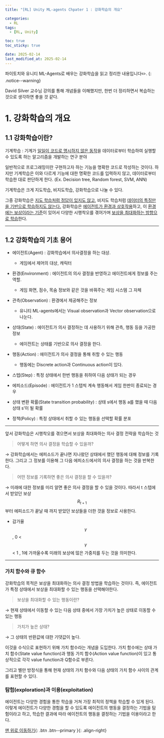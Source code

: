 ```yaml
---
title: "[RL] Unity ML-agents Chpater 1 : 강화학습의 개요"

categories:
  - RL
tags:
  - [RL, Unity]

toc: true
toc_sticky: true

date: 2025-02-14
last_modified_at: 2025-02-14
---
```


파이토치와 유니티 ML-Agents로 배우는 강화학습을 읽고 정리한 내용입니다✏️.
{: .notice--warning}

David Silver 교수님 강의를 통해 개념들을 이해했지만, 한번 더 정리하면서 복습하는 것으로 생각하면 좋을 것 같다.

# 1. 강화학습의 개요

## 1.1 강화학습이란?

기계학습 : 기계가 <u>일일이 코드로 명시하지 않은 동작</u>을 데이터로부터 학습하여 실행할 수 있도록 하는 알고리즘을 개발하는 연구 분야

일반적으로 프로그래밍이란 구현하고자 하는 기능을 명확한 코드로 작성하는 것이다. 하지만 기계학습은 이와 다르게 기능에 대한 명확한 코드를 입력하지 않고, 데이터로부터 학습한 대로 판단하게 한다. (Ex. Decision tree, Random forest, SVM, ANN)

기계학습은 크게 지도학습, 비지도학습, 강화학습으로 나눌 수 있다.

그중 강화학습은 <u>지도 학습처럼 정답이 있지도 않고</u>, 비지도 학습처럼 <u>데이터의 특징만을 기반으로 학습하지도 않는다.</u> 강화학습은 <u>에이전트가 환경과 상호작용</u>하고, 이 <u>환경에는 보상이라는 기준</u>이 있어서 다양한 시행착오를 겪어가며 <u>보상을 최대화하는 방향으로 학습</u>한다.

---

## 1.2 강화학습의 기초 용어

- 에이전트(Agent) : 강화학습에서 의사결정을 하는 대상.
    - 게임에서 제어의 대상, 캐릭터
    
- 환경(Environment) : 에이전트의 의사 결정을 반영하고 에이전트에게 정보를 주는 역할.
    - 게임 화면, 점수, 목숨 정보와 같은 것을 바꿔주는 게임 시스템 그 자체

- 관측(Observation) : 환경에서 제공해주는 정보
    - 유니티 ML-agents에서는 Visual observation과 Vector observation으로 나눈다.

- 상태(State) : 에이전트가 의사 결정하는 데 사용하기 위해 관측, 행동 등을 가공한 정보
    - 에이전트는 상태를 기반으로 의사 결정을 한다.

- 행동(Action) : 에이전트가 의사 결정을 통해 취할 수 있는 행동
    - 행동에는 Discrete action과 Continuous action이 있다.

- 스텝(Step) : 특정 상태에서 한번 행동을 취하여 다음 상태가 되는 경우
- 에피소드(Episode) : 에이전트가 1 스텝씩 계속 행동해서 게임 한판이 종료되는 경우
- 상태 변환 확률(State transition probability) : 상태 s에서 행동 a를 했을 때 다음 상태 s’이 될 확률
- 정책(Policy) : 특정 상태에서 취할 수 있는 행동을 선택할 확률 분포

---

앞서 강화학습은 시행착오를 겪으면서 보상을 최대화하는 의사 결정 전략을 학습하는 것

> 어떻게 하면 의사 결정을 학습할 수 있을까?

→ 강화학습에서는 에피소드가 끝나면 지나왔던 상태에서 했던 행동에 대해 정보를 기록한다. 그리고 그 정보를 이용해 그 다음 에피소드에서의 의사 결정을 하는 것을 반복한다.

> 어떤 정보를 기록하면 좋은 의사 결정을 할 수 있을까?

→ 미래에 대한 정보를 미리 알면 좋은 의사 결정을 할 수 있을 것이다. 따라서 t 스텝에서 받았던 보상 $$R_{t+1}$$부터 에피소드가 끝날 때 까지 받았던 보상들을 더한 것을 정보로 사용한다.

- 감가율 $$\gamma$$ , 0 < $$\gamma$$ < 1 , 1에 가까울수록 미래의 보상에 많은 가중치를 두는 것을 의미한다.

---

### 가치 함수와 큐 함수

강화학습의 목적은 보상을 최대화하는 의사 결정 방법을 학습하는 것이다. 즉, 에이전트가 특정 상태에서 보상을 최대화할 수 있는 행동을 선택해야한다.

> 보상을 최대화할 수 있는 행동이란?

→ 현재 상태에서 이동할 수 있는 다음 상태 중에서 가장 가치가 높은 상태로 이동할 수 있는 행동

> 가치가 높은 상태?

→ 그 상태의 반환값에 대한 기댓값이 높다.

이것을 수식으로 표현하기 위해 가치 함수라는 개념을 도입한다. 가치 함수에는 상태 가치 함수(State value function)과 행동 가치 함수(Action value function)이 있고 통상적으로 각각 value function과 Q함수로 부른다.

그리고 벨만 방정식을 통해 현재 상태의 가치 함수와 다음 상태의 가치 함수 사이의 관계를 표현할 수 있다.

### 탐험(exploration)과 이용(exploitation)

에이전트는 다양한 경험을 통한 학습을 거쳐 가장 최적의 정책을 학습할 수 있게 된다. 이렇게 에이전트가 다양한 경험을 할 수 있도록 에이전트의 행동을 결정하는 기법을 탐험이라고 하고, 학습한 결과에 따라 에이전트의 행동을 결정하는 기법을 이용이라고 한다.

[맨 위로 이동하기](#){: .btn .btn--primary }{: .align-right}
